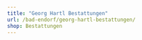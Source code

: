 ```yaml
---
title: "Georg Hartl Bestattungen"
url: /bad-endorf/georg-hartl-bestattungen/
shop: Bestattungen
---
```


